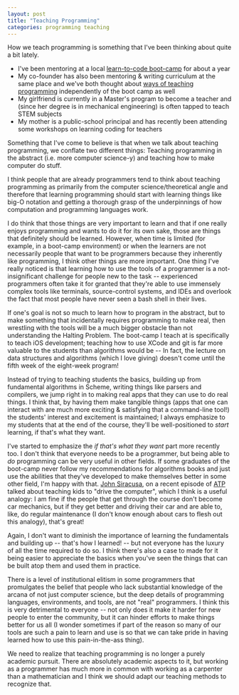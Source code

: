 ```yaml
---
layout: post
title: "Teaching Programming"
categories: programming teaching
---
```


How we teach programming is something that I've been thinking about quite a bit lately.

  - I've been mentoring at a local [learn-to-code boot-camp][lighthouse] for about a year
  - My co-founder has also been mentoring & writing curriculum at the same place and we've both thought about [ways of teaching programming][cognitory] independently of the boot camp as well
  - My girlfriend is currently in a Master's program to become a teacher and (since her degree is in mechanical engineering) is often tapped to teach STEM subjects
  - My mother is a public-school principal and has recently been attending some workshops on learning coding for teachers

Something that I've come to believe is that when we talk about teaching programming, we conflate two different things:
Teaching programming in the abstract (i.e. more computer science-y) and teaching how to make computer do stuff.

I think people that are already programmers tend to think about teaching programming as primarily from the computer science/theoretical angle and therefore that learning programming should start with learning things like big-O notation and getting a thorough grasp of the underpinnings of how computation and programming languages work.

 I do think that those things are very important to learn and that if one really enjoys programming and wants to do it for its own sake, those are things that definitely should be learned.
However, when time is limited (for example, in a boot-camp environment) or when the learners are not necessarily people that want to be programmers because they inherently like programming, I think other things are more important.
One thing I've really noticed is that learning how to use the tools of a programmer is a not-insignificant challenge for people new to the task -- experienced programmers often take it for granted that they're able to use immensely complex tools like terminals, source-control systems, and IDEs and overlook the fact that most people have never seen a bash shell in their lives.

If one's goal is not so much to learn how to program in the abstract, but to make something that incidentally requires programming to make real, then wrestling with the tools will be a much bigger obstacle than not understanding the Halting Problem.
The boot-camp I teach at is specifically to teach iOS development; teaching how to use XCode and git is far more valuable to the students than algorithms would be -- In fact, the lecture on data structures and algorithms (which I love giving) doesn't come until the fifth week of the eight-week program!

Instead of trying to teaching students the basics, building up from fundamental algorithms in Scheme, writing things like parsers and compilers, we jump right in to making real apps that they can use to do real things.
I think that, by having them make tangible things (apps that one can interact with are much more exciting & satisfying that a command-line tool!) the students' interest and excitement is maintained; I always emphasize to my students that at the end of the course, they'll be well-positioned to *start* learning, if that's what they want.

I've started to emphasize the *if that's what they want* part more recently too.
I don't think that everyone needs to be a programmer, but being able to *do* programming can be very useful in other fields.
If some graduates of the boot-camp never follow my recommendations for algorithms books and just use the abilities that they've developed to make themselves better in some other field, I'm happy with that.
[John Siracusa][hypercritical], on a recent episode of [ATP][] talked about teaching kids to "drive the computer", which I think is a useful analogy:
I am fine if the people that get through the course don't become car mechanics, but if they get better and driving their car and are able to, like, do regular maintenance (I don't know enough about cars to flesh out this analogy), that's great!

Again, I don't want to diminish the importance of learning the fundamentals and building up -- that's how I learned! -- but not everyone has the luxury of all the time required to do so.
I think there's also a case to made for it being easier to appreciate the basics when you've seen the things that can be built atop them and used them in practice.

There is a level of institutional elitism in some programmers that promulgates the belief that people who lack substantial knowledge of the arcana of not just computer science, but the deep details of programming languages, environments, and tools, are not "real" programmers.
I think this is very detrimental to everyone -- not only does it make it harder for new people to enter the community, but it can hinder efforts to make things better for us all
(I wonder sometimes if part of the reason so many of our tools are such a pain to learn and use is so that we can take pride in having learned how to use this pain-in-the-ass thing).

We need to realize that teaching programming is no longer a purely academic pursuit.
There are absolutely academic aspects to it, but working as a programmer has much more in common with working as a carpenter than a mathematician and I think we should adapt our teaching methods to recognize that.

  [lighthouse]: https://www.lighthouselabs.ca/
  [cognitory]: https://github.com/cognitory
  [hypercritical]: http://hypercritical.co/
  [ATP]: http://atp.fm
